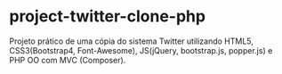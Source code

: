 # project-twitter-clone-php
Projeto prático de uma cópia do sistema Twitter utilizando HTML5, CSS3(Bootstrap4, Font-Awesome), JS(jQuery, bootstrap.js, popper.js) e PHP OO com MVC (Composer).
